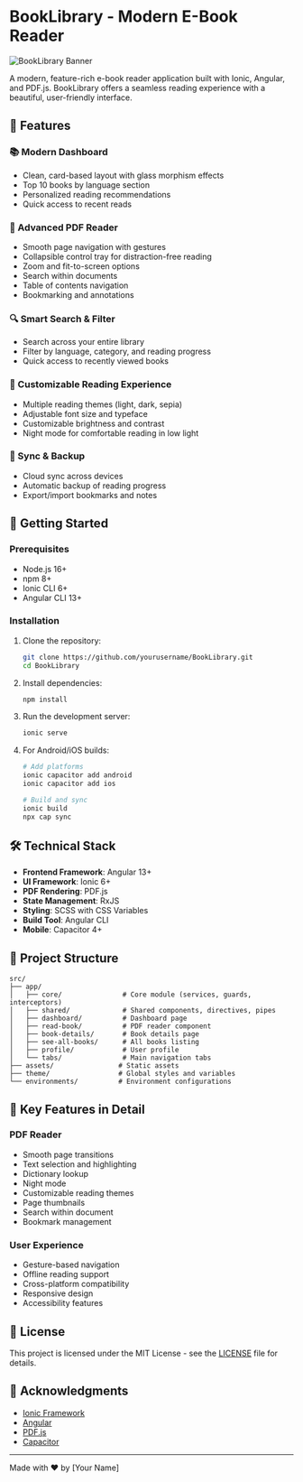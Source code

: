 # BookLibrary - Modern E-Book Reader

![BookLibrary Banner](https://via.placeholder.com/1200x400/4a90e2/ffffff?text=BookLibrary+Modern+E-Book+Reader)

A modern, feature-rich e-book reader application built with Ionic, Angular, and PDF.js. BookLibrary offers a seamless reading experience with a beautiful, user-friendly interface.

## 📱 Features

### 📚 Modern Dashboard
- Clean, card-based layout with glass morphism effects
- Top 10 books by language section
- Personalized reading recommendations
- Quick access to recent reads

### 📖 Advanced PDF Reader
- Smooth page navigation with gestures
- Collapsible control tray for distraction-free reading
- Zoom and fit-to-screen options
- Search within documents
- Table of contents navigation
- Bookmarking and annotations

### 🔍 Smart Search & Filter
- Search across your entire library
- Filter by language, category, and reading progress
- Quick access to recently viewed books

### 🎨 Customizable Reading Experience
- Multiple reading themes (light, dark, sepia)
- Adjustable font size and typeface
- Customizable brightness and contrast
- Night mode for comfortable reading in low light

### 🔄 Sync & Backup
- Cloud sync across devices
- Automatic backup of reading progress
- Export/import bookmarks and notes

## 🚀 Getting Started

### Prerequisites
- Node.js 16+
- npm 8+
- Ionic CLI 6+
- Angular CLI 13+

### Installation

1. Clone the repository:
   ```bash
   git clone https://github.com/yourusername/BookLibrary.git
   cd BookLibrary
   ```

2. Install dependencies:
   ```bash
   npm install
   ```

3. Run the development server:
   ```bash
   ionic serve
   ```

4. For Android/iOS builds:
   ```bash
   # Add platforms
   ionic capacitor add android
   ionic capacitor add ios
   
   # Build and sync
   ionic build
   npx cap sync
   ```
## 🛠 Technical Stack

- **Frontend Framework**: Angular 13+
- **UI Framework**: Ionic 6+
- **PDF Rendering**: PDF.js
- **State Management**: RxJS
- **Styling**: SCSS with CSS Variables
- **Build Tool**: Angular CLI
- **Mobile**: Capacitor 4+

## 📂 Project Structure

```
src/
├── app/
│   ├── core/               # Core module (services, guards, interceptors)
│   ├── shared/             # Shared components, directives, pipes
│   ├── dashboard/          # Dashboard page
│   ├── read-book/          # PDF reader component
│   ├── book-details/       # Book details page
│   ├── see-all-books/      # All books listing
│   ├── profile/            # User profile
│   └── tabs/               # Main navigation tabs
├── assets/                # Static assets
├── theme/                 # Global styles and variables
└── environments/          # Environment configurations
```

## 🌟 Key Features in Detail

### PDF Reader
- Smooth page transitions
- Text selection and highlighting
- Dictionary lookup
- Night mode
- Customizable reading themes
- Page thumbnails
- Search within document
- Bookmark management

### User Experience
- Gesture-based navigation
- Offline reading support
- Cross-platform compatibility
- Responsive design
- Accessibility features

## 📝 License

This project is licensed under the MIT License - see the [LICENSE](LICENSE) file for details.

## 🙏 Acknowledgments

- [Ionic Framework](https://ionicframework.com/)
- [Angular](https://angular.io/)
- [PDF.js](https://mozilla.github.io/pdf.js/)
- [Capacitor](https://capacitorjs.com/)

---

Made with ❤️ by [Your Name]

